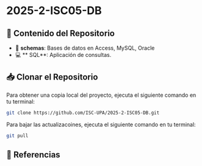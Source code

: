 # 2025-2-ISC05-DB
## 📂 Contenido del Repositorio

- 📄 **schemas**: Bases de datos en Access, MySQL, Oracle
- 💻 ** SQL**: Aplicación de consultas.

## 📥 Clonar el Repositorio

Para obtener una copia local del proyecto, ejecuta el siguiente comando en tu terminal:

```bash
git clone https://github.com/ISC-UPA/2025-2-ISC05-DB.git
```
Para bajar las actualizacoines,  ejecuta el siguiente comando en tu terminal:
```bash
git pull
```  
## 🔗 Referencias
